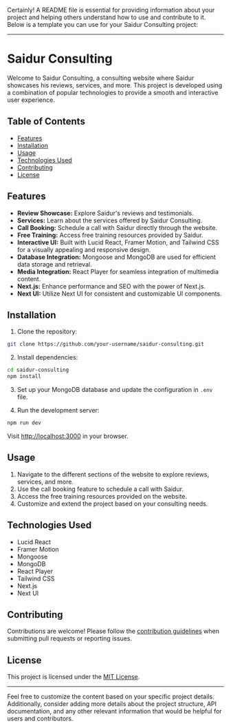 Certainly! A README file is essential for providing information about your project and helping others understand how to use and contribute to it. Below is a template you can use for your Saidur Consulting project:

---

# Saidur Consulting

Welcome to Saidur Consulting, a consulting website where Saidur showcases his reviews, services, and more. This project is developed using a combination of popular technologies to provide a smooth and interactive user experience.

## Table of Contents

- [Features](#features)
- [Installation](#installation)
- [Usage](#usage)
- [Technologies Used](#technologies-used)
- [Contributing](#contributing)
- [License](#license)

## Features

- **Review Showcase:** Explore Saidur's reviews and testimonials.
- **Services:** Learn about the services offered by Saidur Consulting.
- **Call Booking:** Schedule a call with Saidur directly through the website.
- **Free Training:** Access free training resources provided by Saidur.
- **Interactive UI:** Built with Lucid React, Framer Motion, and Tailwind CSS for a visually appealing and responsive design.
- **Database Integration:** Mongoose and MongoDB are used for efficient data storage and retrieval.
- **Media Integration:** React Player for seamless integration of multimedia content.
- **Next.js:** Enhance performance and SEO with the power of Next.js.
- **Next UI:** Utilize Next UI for consistent and customizable UI components.

## Installation

1. Clone the repository:

```bash
git clone https://github.com/your-username/saidur-consulting.git
```

2. Install dependencies:

```bash
cd saidur-consulting
npm install
```

3. Set up your MongoDB database and update the configuration in `.env` file.

4. Run the development server:

```bash
npm run dev
```

Visit [http://localhost:3000](http://localhost:3000) in your browser.

## Usage

1. Navigate to the different sections of the website to explore reviews, services, and more.
2. Use the call booking feature to schedule a call with Saidur.
3. Access the free training resources provided on the website.
4. Customize and extend the project based on your consulting needs.

## Technologies Used

- Lucid React
- Framer Motion
- Mongoose
- MongoDB
- React Player
- Tailwind CSS
- Next.js
- Next UI

## Contributing

Contributions are welcome! Please follow the [contribution guidelines](CONTRIBUTING.md) when submitting pull requests or reporting issues.

## License

This project is licensed under the [MIT License](LICENSE).

---

Feel free to customize the content based on your specific project details. Additionally, consider adding more details about the project structure, API documentation, and any other relevant information that would be helpful for users and contributors.
